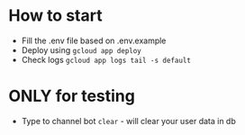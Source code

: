 # How to start
* Fill the .env file based on .env.example
* Deploy using `gcloud app deploy`
* Check logs `gcloud app logs tail -s default`

# ONLY for testing
* Type to channel bot `clear` - will clear your user data in db